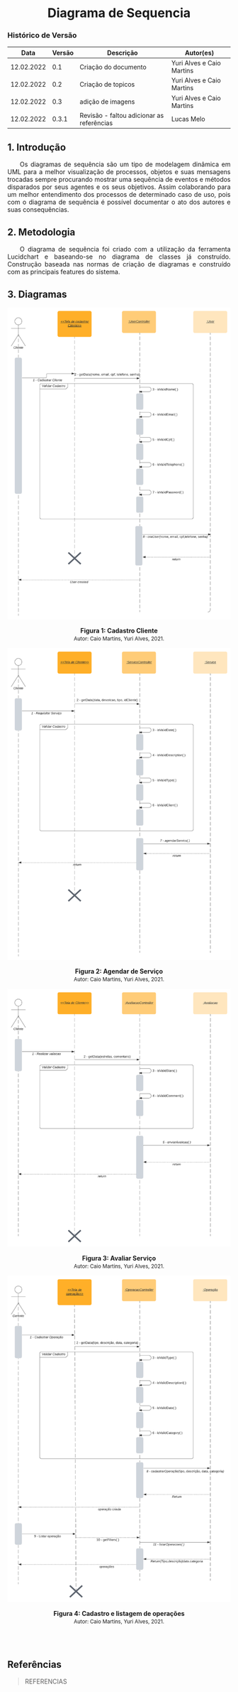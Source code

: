 # <center> Diagrama de Sequencia

### Histórico de Versão<br>

| Data       | Versão | Descrição            | Autor(es)                 |
| ---------- | ------ | -------------------- | ------------------------- |
| 12.02.2022 | 0.1    | Criação do documento | Yuri Alves e Caio Martins |
| 12.02.2022 | 0.2    | Criação de topicos   | Yuri Alves e Caio Martins |
| 12.02.2022 | 0.3    | adição de imagens    | Yuri Alves e Caio Martins |
| 12.02.2022 | 0.3.1   | Revisão - faltou adicionar as referências   | Lucas Melo |

## 1. Introdução

<div align="justify">&emsp;&emsp;Os diagramas de sequência são um tipo de modelagem dinâmica em UML para a melhor visualização de processos, objetos e suas mensagens trocadas sempre procurando mostrar uma sequência de eventos e métodos disparados por seus agentes e os seus objetivos. Assim colaborando para um melhor entendimento dos processos de determinado caso de uso, pois com o diagrama de sequência é possível documentar o ato dos autores e suas consequências.</div>

## 2. Metodologia

<div align="justify">&emsp;&emsp;O diagrama de sequência foi criado com a utilização da ferramenta Lucidchart e baseando-se no diagrama de classes já construído. Construção baseada nas normas de criação de diagramas e construído com as principais features do sistema.</div>

## 3. Diagramas

<p align='center'>
    <img src='../assets/img/sequencia/seq_createUser.png'>
    <figcaption align='center'>
        <b>Figura 1: Cadastro Cliente</b>
        <br>
        <small>Autor: Caio Martins, Yuri Alves, 2021.</small>
    </figcaption>
</p>

<p align='center'>
    <img src='../assets/img/sequencia/ag_serv.png'>
    <figcaption align='center'>
        <b>Figura 2: Agendar de Serviço</b>
        <br>
        <small>Autor: Caio Martins, Yuri Alves, 2021.</small>
    </figcaption>
</p>

<p align='center'>
    <img src='../assets/img/sequencia/av_cli.png'>
    <figcaption align='center'>
        <b>Figura 3: Avaliar Serviço</b>
        <br>
        <small>Autor: Caio Martins, Yuri Alves, 2021.</small>
    </figcaption>
</p>

<p align='center'>
    <img src='../assets/img/sequencia/ger_cadIliistOp.png'>
    <figcaption align='center'>
        <b>Figura 4: Cadastro e listagem de operações</b>
        <br>
        <small>Autor: Caio Martins, Yuri Alves, 2021.</small>
    </figcaption>
</p>

<br><br>

## Referências

> REFERENCIAS